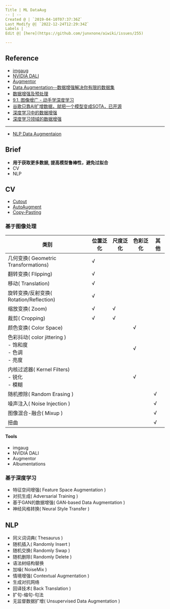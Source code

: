 ```yaml
---
Title | ML DataAug
-- | --
Created @ | `2019-04-10T07:37:36Z`
Last Modify @| `2022-12-24T12:29:34Z`
Labels | ``
Edit @| [here](https://github.com/junxnone/aiwiki/issues/255)

---
```

## Reference

- [imgaug](https://github.com/aleju/imgaug)
- [NVIDIA DALI](https://docs.nvidia.com/deeplearning/sdk/dali-developer-guide/docs/quickstart.html)
- [Augmentor](https://augmentor.readthedocs.io/en/master/)
- [Data Augmentation--数据增强解决你有限的数据集](https://blog.csdn.net/u010801994/article/details/81914716) 
- [数据增强及预处理](https://blog.csdn.net/mzpmzk/article/details/80039481)
- [9.1. 图像增广 - 动手学深度学习](https://zh.d2l.ai/chapter_computer-vision/image-augmentation.html)
- [谷歌只靠AI扩增数据，就把一个模型变成SOTA，已开源](https://www.jiqizhixin.com/articles/2019-06-28-3)
- [深度学习中的数据增强](https://blog.csdn.net/qq_29462849/article/details/83241797)
- [深度学习领域的数据增强](https://www.jiqizhixin.com/articles/2019-12-04-10)

---
- [NLP Data Augmentaion](https://github.com/quincyliang/nlp-data-augmentation)

## Brief

-  **用于获取更多数据, 提高模型鲁棒性，避免过拟合**
- CV
- NLP

## CV 
- [Cutout](/Data_Augmentation_Cutout)
- [AutoAugment](/AutoAugment)
- [Copy-Pasting](/Copy_Pasting)


### 基于图像处理

类别 | 位置泛化 | 尺度泛化 | 色彩泛化 | 其他
-- | -- | -- | -- | --
几何变换( Geometric Transformations) | √ | 
翻转变换( Flipping) | √ | 
移动( Translation) |  √ | 
旋转变换/反射变换( Rotation/Reflection) |  √ | 
缩放变换( Zoom) |  √ |  √ | 
裁剪( Cropping) |  √ |  √ | 
颜色变换( Color Space) | | | √ | 
色彩抖动( color jittering )<br>- 饱和度<br>- ⾊调<br>- 亮度 | | |  √ | 
内核过滤器( Kernel Filters) <br>- 锐化<br>- 模糊 | | |  √ | 
随机擦除( Random Erasing ) | | | |  √
噪声注入( Noise Injection ) | | | |  √
图像混合-融合( Mixup ) | | | |  √
扭曲 |  | | |  √

#### Tools
- imgaug
- NVIDIA DALI
- Augmentor
- Albumentations

### 基于深度学习

- 特征空间增强( Feature Space Augmentation )
- 对抗生成( Adversarial Training )
- 基于GAN的数据增强( GAN-based Data Augmentation )
- 神经风格转换( Neural Style Transfer )


## NLP

- 同义词词典( Thesaurus )
- 随机插入( Randomly Insert )
- 随机交换( Randomly Swap )
- 随机删除( Randomly Delete )
- 语法树结构替换
- 加噪( NoiseMix )
- 情境增强( Contextual Augmentation )
- 生成对抗网络
- 回译技术( Back Translation )
- 扩句-缩句-句法
- 无监督数据扩增( Unsupervised Data Augmentation )

